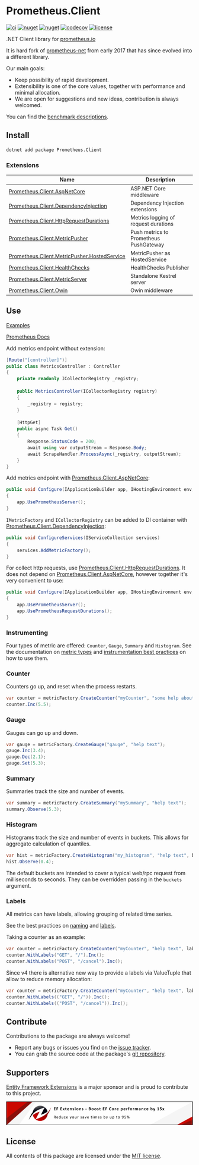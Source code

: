 # Prometheus.Client

[asp-net-core]: https://github.com/prom-client-net/prom-client-aspnetcore
[dependency-injection]: https://github.com/prom-client-net/prom-client-dependencyinjection
[http-request-durations]: https://github.com/prom-client-net/prom-client-httprequestdurations
[metric-pusher]: https://github.com/prom-client-net/prom-client-metricpusher
[metric-pusher-hosted-service]: https://github.com/prom-client-net/prom-client-metricpusher-hostedservice
[health-checks]: https://github.com/prom-client-net/prom-client-healthchecks
[metric-server]: https://github.com/prom-client-net/prom-client-metricserver
[owin]: https://github.com/prom-client-net/prom-client-owin

[![ci](https://img.shields.io/github/actions/workflow/status/prom-client-net/prom-client/ci.yml?branch=main&label=ci&logo=github&style=flat-square)](https://github.com/prom-client-net/prom-client/actions/workflows/ci.yml)
[![nuget](https://img.shields.io/nuget/v/Prometheus.Client?logo=nuget&style=flat-square)](https://www.nuget.org/packages/Prometheus.Client)
[![nuget](https://img.shields.io/nuget/dt/Prometheus.Client?logo=nuget&style=flat-square)](https://www.nuget.org/packages/Prometheus.Client)
[![codecov](https://img.shields.io/codecov/c/github/prom-client-net/prom-client?logo=codecov&style=flat-square)](https://app.codecov.io/gh/prom-client-net/prom-client)
[![license](https://img.shields.io/github/license/prom-client-net/prom-client?style=flat-square)](https://github.com/prom-client-net/prom-client/blob/main/LICENSE)

.NET Client library for [prometheus.io](https://prometheus.io/)

It is hard fork of [prometheus-net](https://github.com/prometheus-net/prometheus-net) from early 2017 that has since evolved into a different library.

Our main goals:

- Keep possibility of rapid development.
- Extensibility is one of the core values, together with performance and minimal allocation.
- We are open for suggestions and new ideas, contribution is always welcomed.

You can find the [benchmark descriptions](https://github.com/prom-client-net/prom-client/blob/main/docs/benchmarks).

## Install

```sh
dotnet add package Prometheus.Client
```

### Extensions

| Name                                                                         | Description                            |
| ---------------------------------------------------------------------------- | -------------------------------------- |
| [Prometheus.Client.AspNetCore][asp-net-core]                                 | ASP.NET Core middleware                |
| [Prometheus.Client.DependencyInjection][dependency-injection]                | Dependency Injection extensions        |
| [Prometheus.Client.HttpRequestDurations][http-request-durations]             | Metrics logging of request durations   |
| [Prometheus.Client.MetricPusher][metric-pusher]                              | Push metrics to Prometheus PushGateway |
| [Prometheus.Client.MetricPusher.HostedService][metric-pusher-hosted-service] | MetricPusher as HostedService          |
| [Prometheus.Client.HealthChecks][health-checks]                              | HealthChecks Publisher                 |
| [Prometheus.Client.MetricServer][metric-server]                              | Standalone Kestrel server              |
| [Prometheus.Client.Owin][owin]                                               | Owin middleware                        |

## Use

[Examples](https://github.com/prom-client-net/prom-examples)

[Prometheus Docs](https://prometheus.io/docs/introduction/overview/)

Add metrics endpoint without extension:

```c#
[Route("[controller]")]
public class MetricsController : Controller
{
    private readonly ICollectorRegistry _registry;

    public MetricsController(ICollectorRegistry registry)
    {
        _registry = registry;
    }

    [HttpGet]
    public async Task Get()
    {
        Response.StatusCode = 200;
        await using var outputStream = Response.Body;
        await ScrapeHandler.ProcessAsync(_registry, outputStream);
    }
}
```

Add metrics endpoint with [Prometheus.Client.AspNetCore][asp-net-core]:

```c#
public void Configure(IApplicationBuilder app, IHostingEnvironment env, ILoggerFactory loggerFactory, IApplicationLifetime appLifetime)
{
    app.UsePrometheusServer();
}
```

`IMetricFactory` and `ICollectorRegistry` can be added to DI container with [Prometheus.Client.DependencyInjection][dependency-injection]:

```c#
public void ConfigureServices(IServiceCollection services)
{
    services.AddMetricFactory();
}
```

For collect http requests, use [Prometheus.Client.HttpRequestDurations][http-request-durations].
It does not depend on [Prometheus.Client.AspNetCore][asp-net-core], however together it's very convenient to use:

```c#
public void Configure(IApplicationBuilder app, IHostingEnvironment env, ILoggerFactory loggerFactory, IApplicationLifetime appLifetime)
{
    app.UsePrometheusServer();
    app.UsePrometheusRequestDurations();
}
```

### Instrumenting

Four types of metric are offered: `Counter`, `Gauge`, `Summary` and `Histogram`.
See the documentation on [metric types](http://prometheus.io/docs/concepts/metric_types/)
and [instrumentation best practices](http://prometheus.io/docs/practices/instrumentation/#counter-vs.-gauge-vs.-summary)
on how to use them.

### Counter

Counters go up, and reset when the process restarts.

```c#
var counter = metricFactory.CreateCounter("myCounter", "some help about this");
counter.Inc(5.5);
```

### Gauge

Gauges can go up and down.

```c#
var gauge = metricFactory.CreateGauge("gauge", "help text");
gauge.Inc(3.4);
gauge.Dec(2.1);
gauge.Set(5.3);
```

### Summary

Summaries track the size and number of events.

```c#
var summary = metricFactory.CreateSummary("mySummary", "help text");
summary.Observe(5.3);
```

### Histogram

Histograms track the size and number of events in buckets.
This allows for aggregate calculation of quantiles.

```c#
var hist = metricFactory.CreateHistogram("my_histogram", "help text", buckets: new[] { 0, 0.2, 0.4, 0.6, 0.8, 0.9 });
hist.Observe(0.4);
```

The default buckets are intended to cover a typical web/rpc request from milliseconds to seconds.
They can be overridden passing in the `buckets` argument.

### Labels

All metrics can have labels, allowing grouping of related time series.

See the best practices on [naming](http://prometheus.io/docs/practices/naming/)
and [labels](http://prometheus.io/docs/practices/instrumentation/#use-labels).

Taking a counter as an example:

```c#
var counter = metricFactory.CreateCounter("myCounter", "help text", labelNames: new []{ "method", "endpoint"});
counter.WithLabels("GET", "/").Inc();
counter.WithLabels("POST", "/cancel").Inc();
```

Since v4 there is alternative new way to provide a labels via ValueTuple that allow to reduce memory allocation:

```c#
var counter = metricFactory.CreateCounter("myCounter", "help text", labelNames: ("method", "endpoint"));
counter.WithLabels(("GET", "/")).Inc();
counter.WithLabels(("POST", "/cancel")).Inc();
```

## Contribute

Contributions to the package are always welcome!

- Report any bugs or issues you find on the [issue tracker](https://github.com/prom-client-net/prom-client/issues).
- You can grab the source code at the package's [git repository](https://github.com/prom-client-net/prom-client).

## Supporters

[Entity Framework Extensions](https://entityframework-extensions.net) is a major sponsor and is proud to contribute to this project.

[![Entity Framework Extensions](https://raw.githubusercontent.com/prom-client-net/prom-client/main/entity-framework-extensions-sponsor.png)](https://entityframework-extensions.net/bulk-insert)

## License

All contents of this package are licensed under the [MIT license](https://opensource.org/licenses/MIT).
